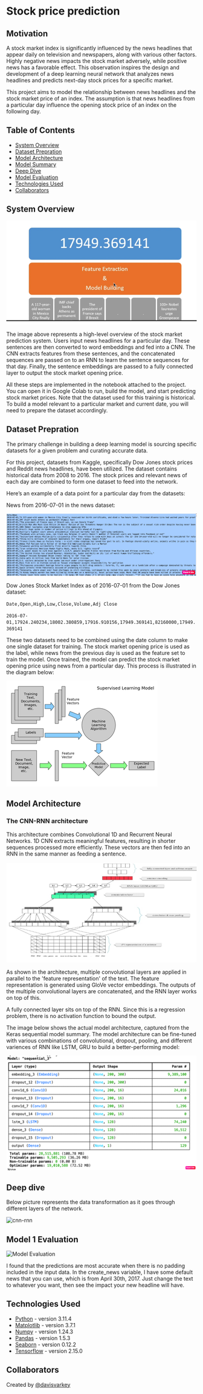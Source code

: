 # Stock price prediction

## Motivation

A stock market index is significantly influenced by the news headlines that appear daily on television and newspapers, along with various other factors. Highly negative news impacts the stock market adversely, while positive news has a favorable effect. This observation inspires the design and development of a deep learning neural network that analyzes news headlines and predicts next-day stock prices for a specific market.

This project aims to model the relationship between news headlines and the stock market price of an index. The assumption is that news headlines from a particular day influence the opening stock price of an index on the following day.

## Table of Contents

- [System Overview](#system_overview)
- [Dataset Prepration](#general-information)
- [Model Architecture](#model-architecture)
- [Model Summary](#model-summary)
- [Deep Dive](#deep_dive)
- [Model Evaluation](#model-evaluation)
- [Technologies Used](#technologies-used)
- [Collaborators](#collaborators)

<!-- You can include any other section that is pertinent to your problem -->

## System Overview

![basic](resources/basic_intent.png)

The image above represents a high-level overview of the stock market prediction system. Users input news headlines for a particular day. These sentences are then converted to word embeddings and fed into a CNN. The CNN extracts features from these sentences, and the concatenated sequences are passed on to an RNN to learn the sentence sequences for that day. Finally, the sentence embeddings are passed to a fully connected layer to output the stock market opening price.

All these steps are implemented in the notebook attached to the project. You can open it in Google Colab to run, build the model, and start predicting stock market prices. Note that the dataset used for this training is historical. To build a model relevant to a particular market and current date, you will need to prepare the dataset accordingly.

## Dataset Prepration

The primary challenge in building a deep learning model is sourcing specific datasets for a given problem and curating accurate data.

For this project, datasets from Kaggle, specifically Dow Jones stock prices and Reddit news headlines, have been utilized. The dataset contains historical data from 2008 to 2016. The stock prices and relevant news of each day are combined to form one dataset to feed into the network.

Here’s an example of a data point for a particular day from the datasets:

News from 2016-07-01 in the news dataset:

![basic](resources/News_2016_07_01.png)


Dow Jones Stock Market Index as of 2016-07-01 from the Dow Jones dataset:


`Date,Open,High,Low,Close,Volume,Adj Close`

 `2016-07-01,17924.240234,18002.380859,17916.910156,17949.369141,82160000,17949.369141`

These two datasets need to be combined using the date column to make one single dataset for training. The stock market opening price is used as the label, while news from the previous day is used as the feature set to train the model. Once trained, the model can predict the stock market opening price using news from a particular day. This process is illustrated in the diagram below:

![basic](resources/textmining.png)

## Model Architecture

### The CNN-RNN architecture

This architecture combines Convolutional 1D and Recurrent Neural Networks. 1D CNN extracts meaningful features, resulting in shorter sequences processed more efficiently. These vectors are then fed into an RNN in the same manner as feeding a sentence.

![cnn-rnn](resources/CNN_RNN_Architecure.jpg)

As shown in the architecture, multiple convolutional layers are applied in parallel to the 'feature representation' of the text. The feature representation is generated using GloVe vector embeddings. The outputs of the multiple convolutional layers are concatenated, and the RNN layer works on top of this.

A fully connected layer sits on top of the RNN. Since this is a regression problem, there is no activation function to bound the output.

The image below shows the actual model architecture, captured from the Keras sequential model summary. The model architecture can be fine-tuned with various combinations of convolutional, dropout, pooling, and different variences of RNN like LSTM, GRU to build a better-performing model:

![cnn-rnn](resources/model_summary.png)



## Deep dive

Below picture represents the data transformation as it goes through different layers of the network.

![cnn-rnn](resources/cnn-1d-rnn.jpg)


## Model 1 Evaluation

![Model Evaluation](./model_evaluation.jpg)

I found that the predictions are most accurate when there is no padding included in the input data. In the create_news variable, I have some default news that you can use, which is from April 30th, 2017. Just change the text to whatever you want, then see the impact your new headline will have.

## Technologies Used

- [Python](https://www.python.org/) - version 3.11.4
- [Matplotlib](https://matplotlib.org/) - version 3.7.1
- [Numpy](https://numpy.org/) - version 1.24.3
- [Pandas](https://pandas.pydata.org/) - version 1.5.3
- [Seaborn](https://seaborn.pydata.org/) - version 0.12.2
- [Tensorflow](https://www.tensorflow.org/) - version 2.15.0

## Collaborators

Created by [@davisvarkey](https://github.com/davisvarkey)
